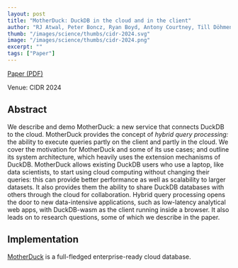 ```yaml
---
layout: post
title: "MotherDuck: DuckDB in the cloud and in the client"
author: "RJ Atwal, Peter Boncz, Ryan Boyd, Antony Courtney, Till Döhmen, Florian Gerlinghoff, Jeff Huang, Joseph Hwang, Raphael Hyde, Elena Felder, Jacob Lacouture, Yves LeMaout, Boaz Leskes, Yao Liu, Alex Monahan, Dan Perkins, Tino Tereshko, Jordan Tigani, Nick Ursa, Stephanie Wang, Yannick Welsch"
thumb: "/images/science/thumbs/cidr-2024.svg"
image: "/images/science/thumbs/cidr-2024.png"
excerpt: ""
tags: ["Paper"]
---
```


[Paper (PDF)](https://www.cidrdb.org/cidr2024/papers/p46-atwal.pdf)

Venue: CIDR 2024

## Abstract

We describe and demo MotherDuck: a new service that connects DuckDB to the cloud. MotherDuck provides the concept of _hybrid query processing:_ the ability to execute queries partly on the client and partly in the cloud. We cover the motivation for MotherDuck and some of its use cases; and outline its system architecture, which heavily uses the extension mechanisms of DuckDB. MotherDuck allows existing DuckDB users who use a laptop, like data scientists, to start using cloud computing without changing their queries: this can provide better performance as well as scalability to larger datasets. It also provides them the ability to share DuckDB databases with others through the cloud for collaboration. Hybrid query processing opens the door to new data-intensive applications, such as low-latency analytical web apps, with DuckDB-wasm as the client running inside a browser. It also leads on to research questions, some of which we describe in the paper.

## Implementation

[MotherDuck](https://motherduck.com/) is a full-fledged enterprise-ready cloud database.
